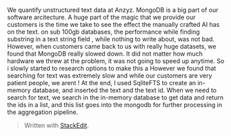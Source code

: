 We quantify unstructured text data at Anzyz. 
MongoDB is a big part of our software arcitecture. A huge part of the magic that we provide our customers is the time we take to see the effect the manually crafted AI has on the text. on sub 100gb databases, the performance while finding substring in a text string field , while nothing to write about, was not bad. However, when customers came back to us with really huge datasets, we found that MongoDB really slowed down. It did not matter how much hardware we threw at the problem, it was not going to speed up anytime.
So i slowly started to research options to make this a 
However we found that searching for text was extremely slow and while our customers are very patient people, we arent ! At the end, I used SqliteFTS to create an in-memory database, and inserted the text and the text id. When we need to search for text, we search in the in-memory database to get data and return the ids in a list, and this list goes into the mongodb for further processing in the aggregation pipeline.

> Written with [StackEdit](https://stackedit.io/).
<!--stackedit_data:
eyJoaXN0b3J5IjpbLTY1NDg2MzY5MSwxNjgxOTkyNTk4LDIwNj
YyMzAyNTksLTUyMjUwODk5MCwxNzMxMjg4MzE3LDMyNjU4ODM4
LC0xOTQxMjA1MjA5LC0zNzIxMjQxNTEsMjI1NzkwOTI2LDczMD
k5ODExNl19
-->